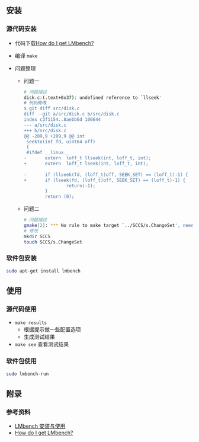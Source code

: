 ## 安装

### 源代码安装

* 代码下载[How do I get LMbench?](http://www.bitmover.com/lmbench/get_lmbench.html)

* 编译 `make`

* 问题整理

  * 问题一

    ```bash
    # 问题描述
    disk.c:(.text+0x37): undefined reference to `llseek'
    # 代码修改
    $ git diff src/disk.c
    diff --git a/src/disk.c b/src/disk.c
    index c3f1154..8aebb6d 100644
    --- a/src/disk.c
    +++ b/src/disk.c
    @@ -289,9 +289,9 @@ int
     seekto(int fd, uint64 off)
     {
     #ifdef __linux__
    -       extern  loff_t llseek(int, loff_t, int);
    +       extern  loff_t lseek(int, loff_t, int);
     
    -       if (llseek(fd, (loff_t)off, SEEK_SET) == (loff_t)-1) {
    +       if (lseek(fd, (loff_t)off, SEEK_SET) == (loff_t)-1) {
                    return(-1);
            }
            return (0);
    ```

  * 问题二

    ```bash
    # 问题描述
    gmake[2]: *** No rule to make target `../SCCS/s.ChangeSet', needed by `bk.ver'.  Stop.
    # 修改
    mkdir SCCS
    touch SCCS/s.ChangeSet
    ```

### 软件包安装

```bash
sudo apt-get install lmbench
```



## 使用

### 源代码使用

* `make results` 
  * 根据提示做一些配置选项
  * 生成测试结果
* `make see` 查看测试结果

### 软件包使用

```bash
sudo lmbench-run
```



## 附录

### 参考资料

* [LMbench 安装与使用](https://scoolor.github.io/2019/01/01/LMbench/)
* [How do I get LMbench?](http://www.bitmover.com/lmbench/get_lmbench.html)

